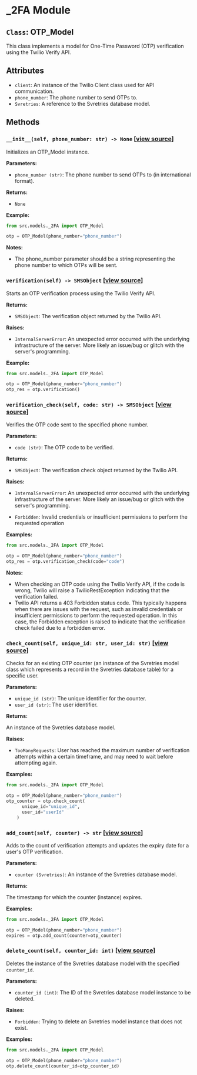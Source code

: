 # _2FA Module

## `Class`: OTP_Model

This class implements a model for One-Time Password (OTP) verification using the Twilio Verify API.

## Attributes

- `client`: An instance of the Twilio Client class used for API communication.
- `phone_number`: The phone number to send OTPs to.
- `Svretries`: A reference to the Svretries database model.

## Methods

### `__init__(self, phone_number: str) -> None` [[view source](/src/models/_2FA.py#L34-L42)]

Initializes an OTP_Model instance.

**Parameters:**

- `phone_number (str)`: The phone number to send OTPs to (in international format).

**Returns:**

- `None`

**Example:**

```python
from src.models._2FA import OTP_Model

otp = OTP_Model(phone_number="phone_number")
```

**Notes:**

- The phone_number parameter should be a string representing the phone number to which OTPs will be sent.

### `verification(self) -> SMSObject` [[view source](/src/models/_2FA.py#L44-L65)]

Starts an OTP verification process using the Twilio Verify API.

**Returns:**

- `SMSObject`: The verification object returned by the Twilio API.

**Raises:**

- `InternalServerError`: An unexpected error occurred with the underlying infrastructure of the server. More likely an issue/bug or glitch with the server's programming.

**Example:**

```python
from src.models._2FA import OTP_Model

otp = OTP_Model(phone_number="phone_number")
otp_res = otp.verification()
```

### `verification_check(self, code: str) -> SMSObject` [[view source](/src/models/_2FA.py#L67-L96)]

Verifies the OTP code sent to the specified phone number.

**Parameters:**

- `code (str)`: The OTP code to be verified.

**Returns:**

- `SMSObject`: The verification check object returned by the Twilio API.

**Raises:**

- `InternalServerError`: An unexpected error occurred with the underlying infrastructure of the server. More likely an issue/bug or glitch with the server's programming.

- `Forbidden`: Invalid credentials or insufficient permissions to perform the requested operation

**Examples:**

```python
from src.models._2FA import OTP_Model

otp = OTP_Model(phone_number="phone_number")
otp_res = otp.verification_check(code="code")
```

**Notes:**

- When checking an OTP code using the Twilio Verify API, if the code is wrong, Twilio will raise a TwilioRestException indicating that the verification failed.
- Twilio API returns a 403 Forbidden status code. This typically happens when there are issues with the request, such as invalid credentials or insufficient permissions to perform the requested operation. In this case, the Forbidden exception is raised to indicate that the verification check failed due to a forbidden error.

### `check_count(self, unique_id: str, user_id: str)` [[view source](/src/models/_2FA.py#L98-L162)]

Checks for an existing OTP counter (an instance of the Svretries model class which represents a record in the Svretries database table) for a specific user.

**Parameters:**

- `unique_id (str)`: The unique identifier for the counter.
- `user_id (str)`: The user identifier.

**Returns:**

An instance of the Svretries database model.

**Raises:**

- `TooManyRequests`: User has reached the maximum number of verification attempts within a certain timeframe, and may need to wait before attempting again.

**Examples:**

```python
from src.models._2FA import OTP_Model

otp = OTP_Model(phone_number="phone_number")
otp_counter = otp.check_count(
      unique_id="unique_id",
      user_id="userId"
    )
```

### `add_count(self, counter) -> str` [[view source](/src/models/_2FA.py#L164-L247)]

Adds to the count of verification attempts and updates the expiry date for a user's OTP verification.

**Parameters:**

- `counter (Svretries)`: An instance of the Svretries database model.

**Returns:**

The timestamp for which the counter (instance) expires.

**Examples:**

```python
from src.models._2FA import OTP_Model

otp = OTP_Model(phone_number="phone_number")
expires = otp.add_count(counter=otp_counter)
```

### `delete_count(self, counter_id: int)` [[view source](/src/models/_2FA.py#L249-L275)]

 Deletes the instance of the Svretries database model with the specified `counter_id`.

**Parameters:**

- `counter_id (int)`: The ID of the Svretries database model instance to be deleted.

**Raises:**

- `Forbidden`: Trying to delete an Svretries model instance that does not exist.

**Examples:**

```python
from src.models._2FA import OTP_Model

otp = OTP_Model(phone_number="phone_number")
otp.delete_count(counter_id=otp_counter_id)
```

